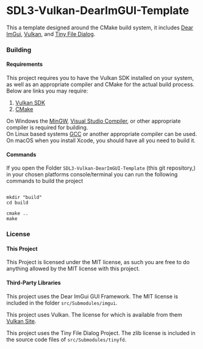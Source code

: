 
# SDL3-Vulkan-DearImGUI-Template

This a template designed around the CMake build system, it includes 
[Dear ImGui](https://github.com/ocornut/imgui), [Vulkan](https://vulkan.lunarg.com/), and
[Tiny File Dialog](https://sourceforge.net/projects/tinyfiledialogs/).

### Building
#### Requirements
This project requires you to have the Vulkan SDK installed on your system, as well as an appropriate compiler and CMake 
for the actual build process. Below are links you may require:
1. [Vulkan SDK](https://vulkan.lunarg.com/sdk/home)
2. [CMake](https://cmake.org/download/)

On Windows the [MinGW](https://www.mingw-w64.org/), 
[Visual Studio Compiler](https://visualstudio.microsoft.com/vs/features/cplusplus/), or other appropriate compiler is 
required for building.  
On Linux based systems [GCC](https://gcc.gnu.org/) or another appropriate compiler can be used.  
On macOS when you install Xcode, you should have all you need to build it.  

#### Commands
If you open the Folder `SDL3-Vulkan-DearImGUI-Template` (this git repository,) in your chosen platforms console/terminal 
you can run the following commands to build the project

```shell

mkdir "build"
cd build

cmake ..
make

```


### License
#### This Project
This Project is licensed under the MIT license, as such you are free to do anything allowed by the MIT license with this 
project.

#### Third-Party Libraries

This project uses the Dear ImGui GUI Framework. The MIT license is included in the folder 
`src/Submodules/imgui`.

This project uses Vulkan. The license for which is available from them 
[Vulkan Site](https://vulkan.lunarg.com/license/).

This project uses the Tiny File Dialog Project. The zlib license is included in the source code files of 
`src/Submodules/tinyfd`.
